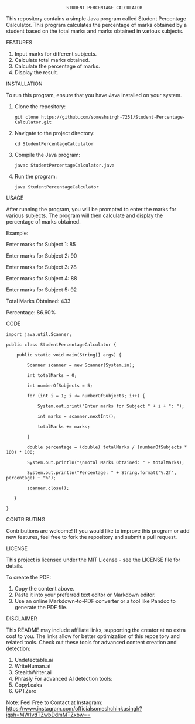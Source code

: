                            STUDENT PERCENTAGE CALCULATOR

This repository contains a simple Java program called Student Percentage Calculator. This program calculates the percentage of marks obtained by a student based on the total marks and marks obtained in various subjects.

FEATURES
1. Input marks for different subjects.
2. Calculate total marks obtained.
3. Calculate the percentage of marks.
4. Display the result.

INSTALLATION

To run this program, ensure that you have Java installed on your system.
1. Clone the repository:

       git clone https://github.com/someshsingh-7251/Student-Percentage-Calculator.git
2. Navigate to the project directory:

       cd StudentPercentageCalculator
4. Compile the Java program:

       javac StudentPercentageCalculator.java
5. Run the program:
 
       java StudentPercentageCalculator

USAGE

After running the program, you will be prompted to enter the marks for various subjects. The program will then calculate and display the percentage of marks obtained.

Example:

Enter marks for Subject 1: 85

Enter marks for Subject 2: 90

Enter marks for Subject 3: 78

Enter marks for Subject 4: 88

Enter marks for Subject 5: 92

Total Marks Obtained: 433

Percentage: 86.60%

CODE


    import java.util.Scanner;

    public class StudentPercentageCalculator {

        public static void main(String[] args) {
    
            Scanner scanner = new Scanner(System.in);
        
            int totalMarks = 0;
        
            int numberOfSubjects = 5;
        
            for (int i = 1; i <= numberOfSubjects; i++) {
        
                System.out.print("Enter marks for Subject " + i + ": ");
            
                int marks = scanner.nextInt();
            
                totalMarks += marks;
        
            }
        
            double percentage = (double) totalMarks / (numberOfSubjects * 100) * 100;
        
            System.out.println("\nTotal Marks Obtained: " + totalMarks);
        
            System.out.println("Percentage: " + String.format("%.2f", percentage) + "%");
        
            scanner.close();
    
       }

    }

CONTRIBUTING

Contributions are welcome! If you would like to improve this program or add new features, feel free to fork the repository and submit a pull request.

LICENSE

This project is licensed under the MIT License - see the LICENSE file for details.

To create the PDF:

1. Copy the content above.
2. Paste it into your preferred text editor or Markdown editor.
3. Use an online Markdown-to-PDF converter or a tool like Pandoc to generate the PDF file.

DISCLAIMER

This README may include affiliate links, supporting the creator at no extra cost to you. The links allow for better optimization of this repository and related tools. Check out these tools for advanced content creation and detection:
1. Undetectable.ai
2. WriteHuman.ai
3. StealthWriter.ai
4. Phrasly
For advanced AI detection tools:
1. CopyLeaks
2. GPTZero

Note: Feel Free to Contact at Instagram: https://www.instagram.com/officialsomeshchinkusingh?igsh=MW1vdTZwbDdmMTZxbw==
